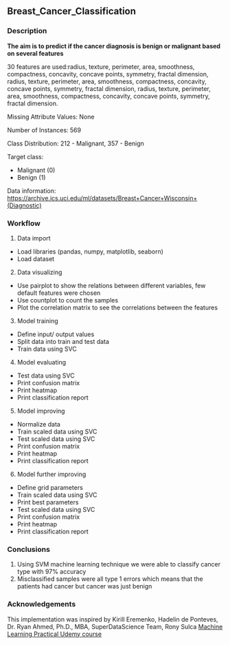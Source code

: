 ## Breast_Cancer_Classification
### Description

**The aim is to predict if the cancer diagnosis is benign or malignant based on several features**

30 features are used:radius, texture, perimeter, area, smoothness, compactness, concavity, concave points, symmetry, fractal dimension, radius, texture, perimeter, area, smoothness, compactness, concavity, concave points, symmetry, fractal dimension, radius, texture, perimeter, area, smoothness, compactness, concavity, concave points, symmetry, fractal dimension.

Missing Attribute Values: None

Number of Instances: 569

Class Distribution: 212 - Malignant, 357 - Benign

Target class:
   - Malignant (0)
   - Benign (1)

Data information: https://archive.ics.uci.edu/ml/datasets/Breast+Cancer+Wisconsin+(Diagnostic)

### Workflow
1. Data import
- Load libraries (pandas, numpy, matplotlib, seaborn)
- Load dataset
2. Data visualizing
- Use pairplot to show the relations between different variables, few default features were chosen
- Use countplot to count the samples
- Plot the correlation matrix to see the correlations between the features
3. Model training
- Define input/ output values
- Split data into train and test data
- Train data using SVC
4. Model evaluating
- Test data using SVC
- Print confusion matrix
- Print heatmap
- Print classification report
5. Model improving
- Normalize data
- Train scaled data using SVC
- Test scaled data using SVC
- Print confusion matrix
- Print heatmap
- Print classification report
6. Model further improving
- Define grid parameters
- Train scaled data using SVC
- Print best parameters
- Test scaled data using SVC
- Print confusion matrix
- Print heatmap
- Print classification report

### Conclusions
1. Using SVM machine learning technique we were able to classify cancer type with 97% accuracy
2. Misclassified samples were all type 1 errors which means that the patients had cancer but cancer was just benign

### Acknowledgements
This implementation was inspired by Kirill Eremenko, Hadelin de Ponteves, Dr. Ryan Ahmed, Ph.D., MBA, SuperDataScience Team, Rony Sulca [Machine Learning Practical Udemy course](https://www.udemy.com/course/machine-learning-practical/?utm_source=adwords&utm_medium=udemyads&utm_campaign=DataScience_v.PROF_la.EN_cc.ROW_ti.5336&utm_content=deal4584&utm_term=_._ag_85469003954_._ad_395279056268_._kw__._de_c_._dm__._pl__._ti_dsa-774930036449_._li_1011367_._pd__._&matchtype=b&gclid=CjwKCAiAvonyBRB7EiwAadauqdGsq1pYwJXPHmZpdR12WWHTeI31ZGNAR7wJqhrnln_dI452sQCbCBoCnvwQAvD_BwE)
